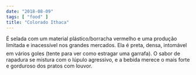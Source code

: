 ```yaml
---
date: "2018-08-09"
tags: [ "food" ]
title: "Colorado Ithaca"
---
```

É selada com um material plástico/borracha vermelho e uma produção limitada e inacessível nos grandes mercados. Ela é preta, densa, intomável em vários goles (tente para ver como estragar uma garrafa). O sabor de rapadura se mistura com o lúpulo agressivo, e a bebida merece o mais forte e gorduroso dos pratos com louvor.
